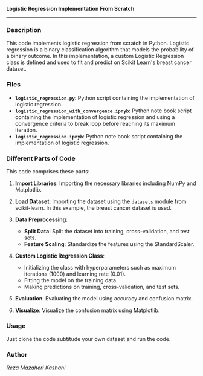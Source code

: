 **Logistic Regression Implementation From Scratch**

---

### Description

This code implements logistic regression from scratch in Python. Logistic regression is a binary classification algorithm that models the probability of a binary outcome. In this implementation, a custom Logistic Regression class is defined and used to fit and predict on Scikit Learn's breast cancer dataset.

### Files

- **`logistic_regression.py`**: Python script containing the implementation of logistic regression.
- **`logistic_regression_with_convergence.ipnyb`**: Python note book script containing the implementation of logistic regression and using a convergence criteria to break loop before reaching its maximum iteration.
- **`logistic_regression.ipnyb`**: Python note book script containing the implementation of logistic regression.

### Different Parts of Code

This code comprises these parts:

1. **Import Libraries**: Importing the necessary libraries including NumPy and Matplotlib.

2. **Load Dataset**: Importing the dataset using the `datasets` module from scikit-learn. In this example, the breast cancer dataset is used.

3. **Data Preprocessing**:
    - **Split Data**: Split the dataset into training, cross-validation, and test sets.
    - **Feature Scaling**: Standardize the features using the StandardScaler.

4. **Custom Logistic Regression Class**:
    - Initializing the class with hyperparameters such as maximum iterations (1000) and learning rate (0.01).
    - Fitting the model on the training data.
    - Making predictions on training, cross-validation, and test sets.

5. **Evaluation**: Evaluating the model using accuracy and confusion matrix.

6. **Visualize**: Visualize the confusion matrix using Matplotlib.

### Usage

Just clone the code subtitude your own dataset and run the code.

### Author

*Reza Mazaheri Kashani*
